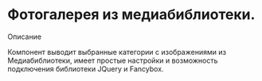 # Фотогалерея из медиабиблиотеки.

Описание 

Компонент выводит выбранные категории с изображениями из Медиабиблиотеки, имеет простые настройки и возможность подключения библиотеки JQuery и Fancybox.
